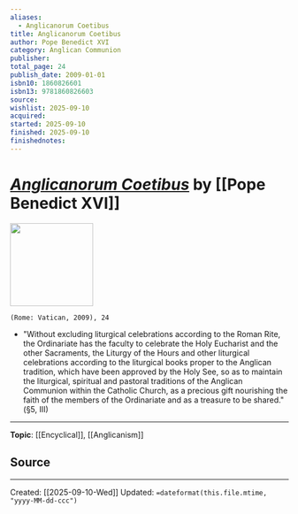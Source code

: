```yaml
---
aliases:
  - Anglicanorum Coetibus
title: Anglicanorum Coetibus
author: Pope Benedict XVI
category: Anglican Communion
publisher:
total_page: 24
publish_date: 2009-01-01
isbn10: 1860826601
isbn13: 9781860826603
source:
wishlist: 2025-09-10
acquired:
started: 2025-09-10
finished: 2025-09-10
finishednotes:
---
```

# *[Anglicanorum Coetibus]()* by [[Pope Benedict XVI]]

<img src="http://books.google.com/books/content?id=uZ_4QwAACAAJ&printsec=frontcover&img=1&zoom=1&source=gbs_api" width=150>

`(Rome: Vatican, 2009), 24`

- "Without excluding liturgical celebrations according to the Roman Rite, the Ordinariate has the faculty to celebrate the Holy Eucharist and the other Sacraments, the Liturgy of the Hours and other liturgical celebrations according to the liturgical books proper to the Anglican tradition, which have been approved by the Holy See, so as to maintain the liturgical, spiritual and pastoral traditions of the Anglican Communion within the Catholic Church, as a precious gift nourishing the faith of the members of the Ordinariate and as a treasure to be shared." (§5, III)

--- 
**Topic**: [[Encyclical]], [[Anglicanism]]

**Source**
- 
 ---
Created: [[2025-09-10-Wed]]
Updated: `=dateformat(this.file.mtime, "yyyy-MM-dd-ccc")`